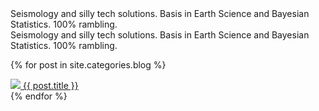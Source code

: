 
<div class="row-manual">
  <div class="column-manual">
Seismology and silly tech solutions. Basis in Earth Science and Bayesian Statistics. 100% rambling.
  </div>

  <div class="column-manual">
Seismology and silly tech solutions. Basis in Earth Science and Bayesian Statistics. 100% rambling.
  </div>
</div>

{% for post in site.categories.blog %}
    <div>
        <a href="{{ post.url }}" ><img src="{{ post.thumbnail }}" />
        <a href="{{ post.url }}" >{{ post.title }}</a>
    </div>
{% endfor %}